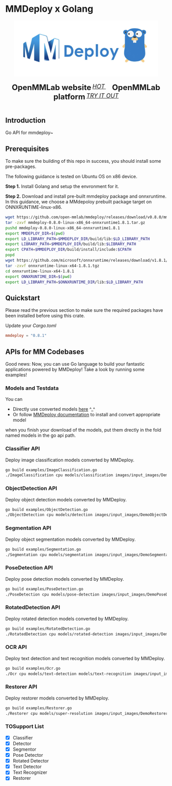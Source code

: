 # MMDeploy x Golang

<div align="center">
  <img src="resource/374620357.jpg" width="450"/>
  <div>&nbsp;</div>
  <div align="center">
    <b><font size="5">OpenMMLab website</font></b>
    <sup>
        <a href="https://openmmlab.com">
        <i><font size="4">HOT</font></i>
      </a>
    </sup>
    &nbsp;&nbsp;&nbsp;&nbsp;
    <b><font size="5">OpenMMLab platform</font></b>
    <sup>
      <a href="https://platform.openmmlab.com">
        <i><font size="4">TRY IT OUT</font></i>
      </a>
    </sup>
  </div>
  <div>&nbsp;</div>
</div>

## Introduction

Go API for mmdeploy~

## Prerequisites

To make sure the building of this repo in success, you should install some pre-packages.

The following guidance is tested on Ubuntu OS on x86 device.

**Step 1.** Install Golang and setup the envronment for it.

**Step 2.** Download and install pre-built mmdeploy package and onnxruntime. In this guidance, we choose a MMdepoloy prebuilt package target on ONNXRUNTIME-linux-x86.

```bash
wget https://github.com/open-mmlab/mmdeploy/releases/download/v0.8.0/mmdeploy-0.8.0-linux-x86_64-onnxruntime1.8.1.tar.gz
tar -zxvf mmdeploy-0.8.0-linux-x86_64-onnxruntime1.8.1.tar.gz
pushd mmdeploy-0.8.0-linux-x86_64-onnxruntime1.8.1
export MMDEPLOY_DIR=$(pwd)
export LD_LIBRARY_PATH=$MMDEPLOY_DIR/build/lib:$LD_LIBRARY_PATH
export LIBRARY_PATH=$MMDEPLOY_DIR/build/lib:$LIBRARY_PATH
export CPATH=$MMDEPLOY_DIR/build/install/include:$CPATH
popd
wget https://github.com/microsoft/onnxruntime/releases/download/v1.8.1/onnxruntime-linux-x64-1.8.1.tgz
tar -zxvf onnxruntime-linux-x64-1.8.1.tgz
cd onnxruntime-linux-x64-1.8.1
export ONNXRUNTIME_DIR=$(pwd)
export LD_LIBRARY_PATH=$ONNXRUNTIME_DIR/lib:$LD_LIBRARY_PATH
```

## Quickstart

Please read the previous section to make sure the required packages have been installed before using this crate.

Update your *Cargo.toml*

```toml
mmdeploy = "0.8.1"
```

## APIs for MM Codebases

Good news: Now, you can use Go language to build your fantastic applications powered by MMDeploy!
Take a look by running some examples!

### Models and Testdata

You can

* Directly use converted models [here](https://drive.google.com/drive/folders/1CBdNu2TPAEw4rvKV-3cZNrmjlvtLOOU1?usp=sharing) ^_^
* Or follow [MMDeploy documentation](https://mmdeploy.readthedocs.io/en/latest/get_started.html#convert-model) to install and convert appropriate model

when you finish your download of the models, put them drectly in the fold named 
models in the go api path.
### Classifier API

Deploy image classification models converted by MMDeploy.

```bash
go build examples/ImageClassification.go
./ImageClassification cpu models/classification images/input_images/DemoImageClassification.png
```

### ObjectDetection API

Deploy object detection models converted by MMDeploy.

```bash
go build examples/ObjectDetection.go
./ObjectDetection cpu models/detection images/input_images/DemoObjectDetection.jpg
```

### Segmentation API

Deploy object segmentation models converted by MMDeploy.

```bash
go build examples/Segmentation.go
./Segmentation cpu models/segmentation images/input_images/DemoSegmentation.png
```

### PoseDetection API

Deploy pose detection models converted by MMDeploy.

```bash
go build examples/PoseDetection.go
./PoseDetection cpu models/pose-detection images/input_images/DemoPoseDetection.png
```

### RotatedDetection API

Deploy rotated detection models converted by MMDeploy.

```bash
go build examples/RotatedDetection.go
./RotatedDetection cpu models/rotated-detection images/input_images/DemoRotatedDetection.jpg
```

### OCR API

Deploy text detection and text recognition models converted by MMDeploy.

```bash
go build examples/Ocr.go
./Ocr cpu models/text-detection models/text-recognition images/input_images/DemoOcr.jpg
```

### Restorer API

Deploy restorer models converted by MMDeploy.

```bash
go build examples/Restorer.go
./Restorer cpu models/super-resolution images/input_images/DemoRestorer.png
```

### TOSupport List
- [x] Classifier
- [x] Detector
- [x] Segmentor
- [x] Pose Detector
- [x] Rotated Detector
- [x] Text Detector
- [x] Text Recognizer
- [x] Restorer